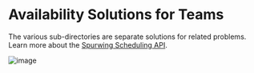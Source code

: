 # Availability Solutions for Teams

The various sub-directories are separate solutions for related problems. Learn more about the [Spurwing Scheduling API](https://github.com/Spurwingio/Appointment-Scheduling-API).

![image](https://user-images.githubusercontent.com/9488406/119051812-f1b71180-b9c3-11eb-96f8-06d4a220252b.png)
